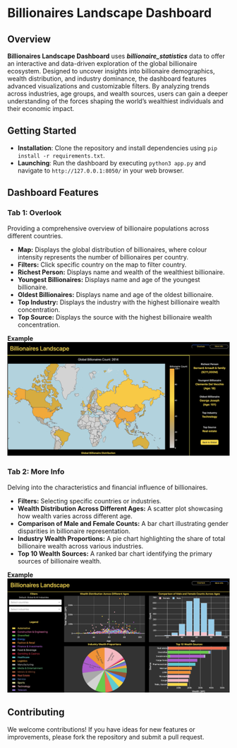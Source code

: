# Billionaires Landscape Dashboard

## Overview
**Billionaires Landscape Dashboard** uses ***billionaire_statistics*** data to offer an interactive and data-driven exploration of the global billionaire ecosystem. Designed to uncover insights into billionaire demographics, wealth distribution, and industry dominance, the dashboard features advanced visualizations and customizable filters. By analyzing trends across industries, age groups, and wealth sources, users can gain a deeper understanding of the forces shaping the world’s wealthiest individuals and their economic impact.

## Getting Started

- **Installation**: Clone the repository and install dependencies using `pip install -r requirements.txt`.
- **Launching**: Run the dashboard by executing `python3 app.py` and navigate to `http://127.0.0.1:8050/` in your web browser.

## Dashboard Features

### Tab 1: Overlook

Providing a comprehensive overview of billionaire populations across different countries.

- **Map:** Displays the global distribution of billionaires, where colour intensity represents the number of billionaires per country.
- **Filters:** Click specific country on the map to filter country.
- **Richest Person:** Displays name and wealth of the wealthiest billionaire.
- **Youngest Billionaires:** Displays name and age of the youngest billionaire.
- **Oldest Billionaires:** Displays name and age of the oldest billionaire.
- **Top Industry:** Displays the industry with the highest billionaire wealth concentration.
- **Top Source:** Displays the source with the highest billionaire wealth concentration.

**Example**
![Overlook](/img/Billionires_overlook.jpg)  

### Tab 2: More Info

Delving into the characteristics and financial influence of billionaires.

- **Filters:** Selecting specific countries or industries.
- **Wealth Distribution Across Different Ages:** A scatter plot showcasing how wealth varies across different age.
- **Comparison of Male and Female Counts:** A bar chart illustrating gender disparities in billionaire representation.
- **Industry Wealth Proportions:** A pie chart highlighting the share of total billionaire wealth across various industries.
- **Top 10 Wealth Sources:** A ranked bar chart identifying the primary sources of billionaire wealth.

**Example**
![Moreinfo](/img/Billionires_moreinfo.jpg)  

## Contributing

We welcome contributions! If you have ideas for new features or improvements, please fork the repository and submit a pull request.

